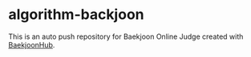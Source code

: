 # algorithm-backjoon
This is an auto push repository for Baekjoon Online Judge created with [BaekjoonHub](https://github.com/BaekjoonHub/BaekjoonHub).

